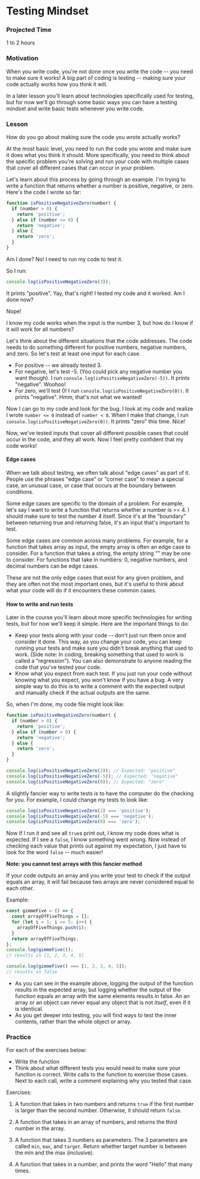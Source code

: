 # Testing Mindset

### Projected Time

1 to 2 hours

### Motivation

When you write code, you're not done once you write the code -- you need to make sure it works! A big part of coding is testing -- making sure your code actually works how you think it will.

In a later lesson you'll learn about technologies specifically used for testing, but for now we'll go through some basic ways you can have a testing mindset and write basic tests whenever you write code.

### Lesson

How do you go about making sure the code you wrote actually works?

At the most basic level, you need to run the code you wrote and make sure it does what you think it should. More specifically, you need to think about the specific problem you're solving and run your code with multiple cases that cover all different cases that can occur in your problem.

Let's learn about this process by going through an example.
I'm trying to write a function that returns whether a number is positive, negative, or zero. Here's the code I wrote so far:

```javascript
function isPositiveNegativeZero(number) {
  if (number > 0) {
    return 'positive';
  } else if (number <= 0) {
    return 'negative';
  } else {
    return 'zero';
  }
}
```

Am I done? No! I need to run my code to test it.

So I run:

```javascript
console.log(isPositiveNegativeZero(3));
```

It prints "positive". Yay, that's right!
I tested my code and it worked. Am I done now?

Nope!

I know my code works when the input is the number 3, but how do I know if it will work for all numbers?

Let's think about the different situations that the code addresses. The code needs to do something different for positive numbers, negative numbers, and zero. So let's test at least one input for each case.

- For positive -- we already tested 3.
- For negative, let's test -5. (You could pick any negative number you want though). I run `console.log(isPositiveNegativeZero(-5))`. It prints "negative". Woohoo!
- For zero, we'll test 0! I run `console.log(isPositiveNegativeZero(0))`. It prints "negative". Hmm, that's not what we wanted!

Now I can go to my code and look for the bug. I look at my code and realize I wrote `number <= 0` instead of `number < 0`. When I make that change, I run `console.log(isPositiveNegativeZero(0))`. It prints "zero" this time. Nice!

Now, we've tested inputs that cover all different possible cases that could occur in the code, and they all work. Now I feel pretty confident that my code works!

#### Edge cases

When we talk about testing, we often talk about "edge cases" as part of it. People use the phrases "edge case" or "corner case" to mean a special case, an unusual case, or case that occurs at the boundary between conditions.

Some edge cases are specific to the domain of a problem. For example, let's say I want to write a function that returns whether a number is >= 4. I should make sure to test the number 4 itself. Since it's at the "boundary" between returning true and returning false, it's an input that's important to test.

Some edge cases are common across many problems. For example, for a function that takes array as input, the empty array is often an edge case to consider. For a function that takes a string, the empty string "" may be one to consider. For functions that take in numbers: 0, negative numbers, and decimal numbers can be edge cases.

These are not the only edge cases that exist for any given problem, and they are often not the most important ones, but it's useful to think about what your code will do if it encounters these common cases.

#### How to write and run tests

Later in the course you'll learn about more specific technologies for writing tests, but for now we'll keep it simple.
Here are the important things to do:

- Keep your tests along with your code -- don't just run them once and consider it done. This way, as you change your code, you can keep running your tests and make sure you didn't break anything that used to work. (Side note: In coding, breaking something that used to work is called a "regression"). You can also demonstrate to anyone reading the code that you've tested your code.
- Know what you expect from each test. If you just run your code without knowing what you expect, you won't know if you have a bug. A very simple way to do this is to write a comment with the expected output and manually check if the actual outputs are the same.

So, when I'm done, my code file might look like:

```javascript
function isPositiveNegativeZero(number) {
  if (number > 0) {
    return 'positive';
  } else if (number < 0) {
    return 'negative';
  } else {
    return 'zero';
  }
}

console.log(isPositiveNegativeZero(3)); // Expected: "positive"
console.log(isPositiveNegativeZero(-5)); // Expected: "negative"
console.log(isPositiveNegativeZero(0)); // Expected: "zero"
```

A slightly fancier way to write tests is to have the computer do the checking for you. For example, I could change my tests to look like:

```javascript
console.log(isPositiveNegativeZero(3) === 'positive');
console.log(isPositiveNegativeZero(-5) === 'negative');
console.log(isPositiveNegativeZero(0) === 'zero');
```

Now if I run it and see all `true`s print out, I know my code does what is expected. If I see a `false`, I know something went wrong. Now instead of checking each value that prints out against my expectation, I just have to look for the word `false` -- much easier!

**Note: you cannot test arrays with this fancier method**

If your code outputs an array and you write your test to check if the output equals an array, it will fail because two arrays are never considered equal to each other.

Example:

```js
const gimmeFive = () => {
  const arrayOfFiveThings = [];
  for (let i = 1; i <= 5; i++) {
    arrayOfFiveThings.push(i);
  }
  return arrayOfFiveThings;
};
console.log(gimmeFive());
// results in [1, 2, 3, 4, 5]

console.log(gimmeFive() === [1, 2, 3, 4, 5]);
// results in false
```

- As you can see in the example above, logging the output of the function results in the expected array, but logging whether the output of the function equals an array with the same elements results in false. An an array or an object can never equal any object that is not _itself_, even if it is identical.
- As you get deeper into testing, you will find ways to test the inner contents, rather than the whole object or array.

### Practice

For each of the exercises below:

- Write the function
- Think about what different tests you would need to make sure your function is correct. Write calls to the function to exercise those cases. Next to each call, write a comment explaining why you tested that case.

Exercises:

1. A function that takes in two numbers and returns `true` if the first number is larger than the second number. Otherwise, it should return `false`.

2. A function that takes in an array of numbers, and returns the third number in the array.

3. A function that takes 3 numbers as parameters. The 3 parameters are called `min`, `max`, and `target`. Return whether target number is between the min and the max (inclusive).

4. A function that takes in a number, and prints the word "Hello" that many times.
